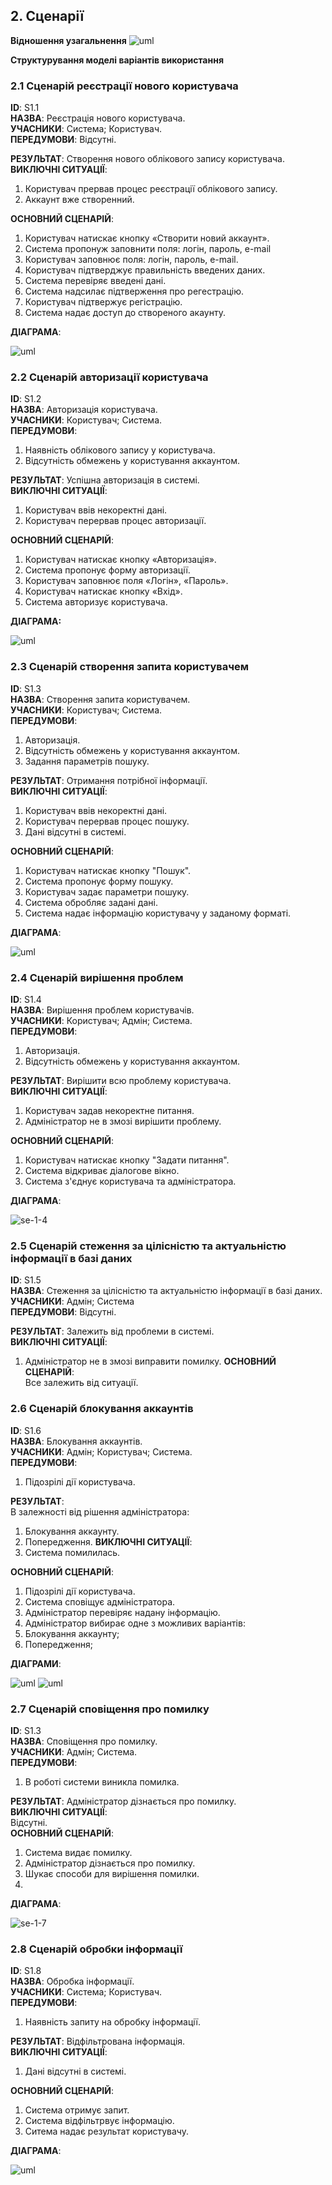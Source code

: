 
## 2. Сценарії  

**Відношення узагальнення**
![uml](http://www.plantuml.com/plantuml/proxy?cache=no&src=https://raw.githubusercontent.com/mq1488/Media-content-analysis-system/master/src/uml/UC/General)


**Структурування моделі варіантів використання**



### 2.1 Сценарій реєстрації нового користувача

**ID**: S1.1  
**НАЗВА**: Реєстрація нового користувача.  
**УЧАСНИКИ**: Система; Користувач.  
**ПЕРЕДУМОВИ**: Відсутні.  

**РЕЗУЛЬТАТ**: Створення нового облікового запису користувача.  
**ВИКЛЮЧНІ СИТУАЦІЇ**: 
1. Користувач прервав процес реєстрації облікового запису.
2. Аккаунт вже створенний.  


**ОСНОВНИЙ СЦЕНАРІЙ**:  
1. Користувач натискає кнопку «Створити новий аккаунт».
2. Система пропонуж заповнити поля: логін, пароль, e-mail
3. Користувач заповнює поля: логін, пароль, e-mail.
4. Користувач підтверджує правильність введених даних.
5. Система перевіряє введені дані.
6. Система надсилає підтверження про регестрацію.
7. Користувач підтвержує регістрацію.
8. Система надає доступ до створеного акаунту.

**ДІАГРАМА**:

![uml](http://www.plantuml.com/plantuml/proxy?cache=no&src=https://raw.githubusercontent.com/mq1488/Media-content-analysis-system/master/src/uml/UC/UC_2.1)

### 2.2 Сценарій авторизації користувача

**ID**: S1.2  
**НАЗВА**: Авторизація користувача.  
**УЧАСНИКИ**: Користувач; Система.   
**ПЕРЕДУМОВИ**: 
1. Наявність облікового запису у користувача.
2. Відсутність обмежень у користування аккаунтом.

**РЕЗУЛЬТАТ**: Успішна авторизація в системі.  
**ВИКЛЮЧНІ СИТУАЦІЇ**:  
1. Користувач ввів некоректні дані.  
2. Користувач перервав процес авторизації.  

**ОСНОВНИЙ СЦЕНАРІЙ**:  
1. Користувач натискає кнопку «Авторизація».  
2. Система пропонує форму авторизації.   
3. Користувач заповнює поля «Логін», «Пароль».  
4. Користувач натискає кнопку «Вхід».  
5. Система авторизує користувача.  

**ДІАГРАМА:**


![uml](http://www.plantuml.com/plantuml/proxy?cache=no&src=https://raw.githubusercontent.com/mq1488/Media-content-analysis-system/master/src/uml/UC/UC_2.2)

### 2.3 Сценарій створення запита користувачем

**ID**: S1.3  
**НАЗВА**: Створення запита користувачем.      
**УЧАСНИКИ**: Користувач; Система.   
**ПЕРЕДУМОВИ**: 
1. Авторизація.
2. Відсутність обмежень у користування аккаунтом.
3. Задання параметрів пошуку.

**РЕЗУЛЬТАТ**: Отримання потрібної інформації.  
**ВИКЛЮЧНІ СИТУАЦІЇ**:  
1. Користувач ввів некоректні дані.  
2. Користувач перервав процес пошуку.
3. Дані відсутні в системі. 

**ОСНОВНИЙ СЦЕНАРІЙ**:  
1. Користувач натискає кнопку "Пошук".
2. Система пропонує форму пошуку.
3. Користувач задає параметри пошуку.
4. Система обробляє задані дані.
5. Система надає інформацію користувачу у заданому форматі.

**ДІАГРАМА**:

![uml](http://www.plantuml.com/plantuml/proxy?cache=no&src=https://raw.githubusercontent.com/mq1488/Media-content-analysis-system/master/src/uml/UC/UC_2.3)

### 2.4 Сценарій вирішення проблем

**ID**: S1.4  
**НАЗВА**: Вирішення проблем користувачів.  
**УЧАСНИКИ**: Користувач; Адмін; Система.  
**ПЕРЕДУМОВИ**:  
1. Авторизація.
2. Відсутність обмежень у користування аккаунтом. 

**РЕЗУЛЬТАТ**: Вирішити всю проблему користувача.    
**ВИКЛЮЧНІ СИТУАЦІЇ**:   
1. Користувач задав некоректне питання.  
2. Адміністратор не в змозі вирішити проблему. 

**ОСНОВНИЙ СЦЕНАРІЙ**:  
1. Користувач натискає кнопку "Задати питання".
2. Система відкриває діалогове вікно.
3. Система з'єднує користувача та адміністратора.

**ДІАГРАМА**:

![se-1-4](http://www.plantuml.com/plantuml/png/VP0zIWKn58NxMKLuZNlGvcr5qCuVyOtTAvupXQKWGmO42tSGOWOapcIsyDqTUPDW9KoQtEGSldEI_Q6zV6oVRc-Q8-yaEV4jpz99ZyV9ox4nkegdJ1kcSpxqq6M9gDDWY2maLgBqPiU88rIBOLLVXsDXaTVTHONpMS5CpBW_x9jO0Z6duYiuw9NZXyGN2Szay69htYPhF9E1e9bzxVVlBJYJUvdITHQhLblqKscUybuJ3ktzGxE_lhlIp_i5)

### 2.5 Сценарій стеження за цілісністю та актуальністю інформації в базі даних 

**ID**: S1.5         
**НАЗВА**: Стеження за цілісністю та актуальністю інформації в базі даних.  
**УЧАСНИКИ**: Адмін; Система   
**ПЕРЕДУМОВИ**: 
Відсутні. 

**РЕЗУЛЬТАТ**: Залежить від проблеми в системі.  
**ВИКЛЮЧНІ СИТУАЦІЇ**:  
1. Адміністратор не в змозі виправити помилку. 
**ОСНОВНИЙ СЦЕНАРІЙ**:  
Все залежить від ситуації.

### 2.6 Сценарій блокування аккаунтів 

**ID**: S1.6    
**НАЗВА**: Блокування аккаунтів.    
**УЧАСНИКИ**: Адмін; Користувач; Система.     
**ПЕРЕДУМОВИ**:
1. Підозрілі дії користувача.

**РЕЗУЛЬТАТ**:  
В залежності від рішення адміністратора:
  1. Блокування аккаунту.
  2. Попередження.
**ВИКЛЮЧНІ СИТУАЦІЇ**:   
1. Система помилилась.

**ОСНОВНИЙ СЦЕНАРІЙ**:   
1. Підозрілі дії користувача.
2. Система сповіщує адміністратора.
3. Адміністратор перевіряє надану інформацію.
4. Адміністратор вибирає одне з можливих варіантів:
  1. Блокування аккаунту;
  2. Попередження;
  
**ДІАГРАМИ**:


![uml](http://www.plantuml.com/plantuml/proxy?cache=no&src=https://raw.githubusercontent.com/mq1488/Media-content-analysis-system/master/src/uml/UC/UC_2.6)
![uml](http://www.plantuml.com/plantuml/proxy?cache=no&src=https://raw.githubusercontent.com/mq1488/Media-content-analysis-system/master/src/uml/UC/UC_2.6(2))


  
### 2.7 Сценарій сповіщення про помилку

**ID**: S1.3  
**НАЗВА**: Сповіщення про помилку.  
**УЧАСНИКИ**: Адмін; Система.   
**ПЕРЕДУМОВИ**:  
1. В роботі системи виникла помилка. 

**РЕЗУЛЬТАТ**: Адміністратор дізнається про помилку.    
**ВИКЛЮЧНІ СИТУАЦІЇ**:   
Відсутні.   
**ОСНОВНИЙ СЦЕНАРІЙ**:   
1. Система видає помилку.
2. Адміністратор дізнається про помилку.
3. Шукає способи для вирішення помилки.
4.  


**ДІАГРАМА**: 

![se-1-7](http://www.plantuml.com/plantuml/png/VP1B2i8m68JtFKNEePjUHT2T3x5rruMsAq5Gf7JV6yIYM6mRhp1p8uT05q9j82JvvvjXI1Z5irsyNos312Lg7fdYYHOs2OoML_rjK9xWPdY0mnsEAGk32ZKwxJSQM8EFj5RFHWCx7GqIzO1b_cDYDcegFLknu8cPhB3AQ5cWqqYqkbbv77NsGTT_I1-QItoXqpYNV1PqKITnRh1Q56-sGRXOp_M9Nm00)

### 2.8 Сценарій обробки інформації

**ID**: S1.8     
**НАЗВА**: Обробка інформації.  
**УЧАСНИКИ**: Система; Користувач.  
**ПЕРЕДУМОВИ**:  
1. Наявність запиту на обробку інформації.

**РЕЗУЛЬТАТ**: Відфільтрована інформація.  
**ВИКЛЮЧНІ СИТУАЦІЇ**:   
1. Дані відсутні в системі.

**ОСНОВНИЙ СЦЕНАРІЙ**:   
1. Система отримує запит.
2. Система відфільтрвує інформацію.
3. Ситема надає результат користувачу.


**ДІАГРАМА**:

![uml](http://www.plantuml.com/plantuml/proxy?cache=no&src=https://raw.githubusercontent.com/mq1488/Media-content-analysis-system/master/src/uml/UC/UC_2.8)

